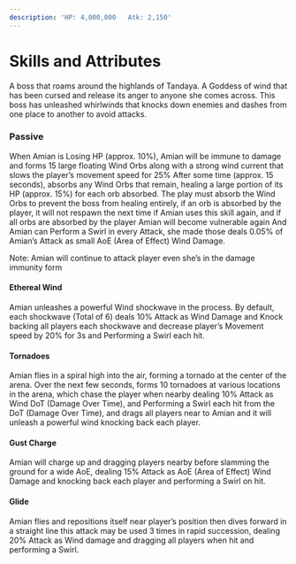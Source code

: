 ```yaml
---
description: 'HP: 4,000,000   Atk: 2,150'
---
```


# Skills and Attributes

A boss that roams around the highlands of Tandaya. A Goddess of wind that has been cursed and release its anger to anyone she comes across. This boss has unleashed whirlwinds that knocks down enemies and dashes from one place to another to avoid attacks.

### **Passive**

When Amian is Losing HP (approx. 10%), Amian will be immune to damage and forms 15 large floating Wind Orbs along with a strong wind current that slows the player’s movement speed for 25% After some time (approx. 15 seconds), absorbs any Wind Orbs that remain, healing a large portion of its HP (approx. 15%) for each orb absorbed. The play must absorb the Wind Orbs to prevent the boss from healing entirely, if an orb is absorbed by the player, it will not respawn the next time if Amian uses this skill again, and if all orbs are absorbed by the player Amian will become vulnerable again And Amian can Perform a Swirl in every Attack, she made those deals 0.05% of Amian’s Attack as small AoE (Area of Effect) Wind Damage.

Note: Amian will continue to attack player even she’s in the damage immunity form

#### **Ethereal Wind**

Amian unleashes a powerful Wind shockwave in the process. By default, each shockwave (Total of 6) deals 10% Attack as Wind Damage and Knock backing all players each shockwave and decrease player’s Movement speed by 20% for 3s and Performing a Swirl each hit.

#### **Tornadoes**

Amian flies in a spiral high into the air, forming a tornado at the center of the arena. Over the next few seconds, forms 10 tornadoes at various locations in the arena, which chase the player when nearby dealing 10% Attack as Wind DoT (Damage Over Time), and Performing a Swirl each hit from the DoT (Damage Over Time), and drags all players near to Amian and it will unleash a powerful wind knocking back each player.

#### **Gust Charge**

Amian will charge up and dragging players nearby before slamming the ground for a wide AoE, dealing 15% Attack as AoE (Area of Effect) Wind Damage and knocking back each player and performing a Swirl on hit.

#### **Glide**

Amian flies and repositions itself near player’s position then dives forward in a straight line this attack may be used 3 times in rapid succession, dealing 20% Attack as Wind damage and dragging all players when hit and performing a Swirl.
